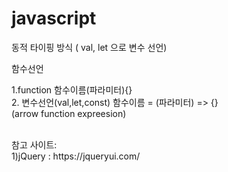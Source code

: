 # javascript

동적 타이핑 방식 ( val, let 으로 변수 선언) <br>

함수선언

1.function 함수이름(파라미터){}  <br>
2. 변수선언(val,let,const) 함수이름 = (파라미터) => {} <br>
(arrow function expreesion) <br>


<br>
참고 사이트: <br>
1)jQuery : https://jqueryui.com/

